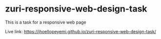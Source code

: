 # zuri-responsive-web-design-task
This is a task for a responsive web page

Live link: https://jhoellopeyemi.github.io/zuri-responsive-web-design-task/
